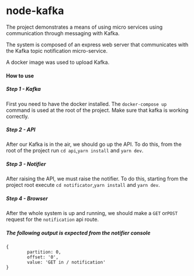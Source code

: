 # node-kafka

The project demonstrates a means of using micro services using communication through messaging with Kafka.

The system is composed of an express web server that communicates with the Kafka topic notification micro-service.

A docker image was used to upload Kafka.

#### How to use

##### Step 1 - Kafka

First you need to have the docker installed. The `docker-compose up` command is used at the root of the project. Make sure that kafka is working correctly.

##### Step 2 - API

After our Kafka is in the air, we should go up the API.
To do this, from the root of the project run `cd api`,`yarn install` and `yarn dev`.

##### Step 3 - Notifier

After raising the API, we must raise the notifier.
To do this, starting from the project root execute `cd notificator`,`yarn install` and `yarn dev`.

##### Step 4 - Browser

After the whole system is up and running, we should make a `GET` or`POST` request for the `notification` api route.

##### The following output is expected from the notifier console

``` 
{
		partition: 0, 
		offset: '0', 
		value: 'GET in / notification' 
} 
```
